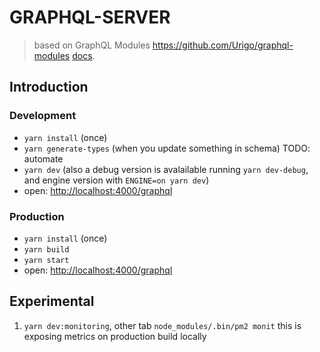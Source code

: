 # GRAPHQL-SERVER
>based on GraphQL Modules https://github.com/Urigo/graphql-modules
[docs](https://graphql-modules.com/docs/introduction/getting-started).

## Introduction

### Development
- `yarn install` (once)
- `yarn generate-types` (when you update something in schema) TODO: automate
- `yarn dev` (also a debug version is avalailable running `yarn dev-debug`, and engine version with `ENGINE=on yarn dev`)
- open: [http://localhost:4000/graphql](http://localhost:4000/graphql)

### Production
- `yarn install` (once)
- `yarn build`
- `yarn start`
- open: [http://localhost:4000/graphql](http://localhost:4000/graphql)

## Experimental
1) `yarn dev:monitoring`, other tab `node_modules/.bin/pm2 monit` this is exposing metrics on production build locally
